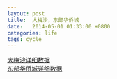 ```yaml
---
layout: post
title:  大梅沙，东部华侨城
date:   2014-05-01 01:33:00 +0800
categories: life
tags: cycle
---
```

[大梅沙详细数据](http://iriding.cc/user/route/203568.shtml)  
[东部华侨城详细数据](http://iriding.cc/user/route/203582.shtml)
